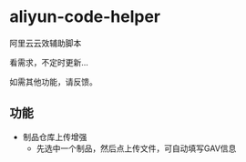 # aliyun-code-helper
阿里云云效辅助脚本

看需求，不定时更新...

如需其他功能，请反馈。

## 功能
* 制品仓库上传增强
  - 先选中一个制品，然后点上传文件，可自动填写GAV信息